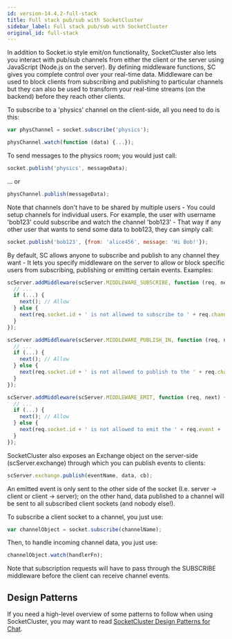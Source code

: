 ```yaml
---
id: version-14.4.2-full-stack
title: Full stack pub/sub with SocketCluster
sidebar_label: Full stack pub/sub with SocketCluster
original_id: full-stack
---
```


In addition to Socket.io style emit/on functionality, SocketCluster also lets you interact with pub/sub channels from either the client or the server using JavaScript (Node.js on the server).
By defining middleware functions, SC gives you complete control over your real-time data. Middleware can be used to block clients from subscribing and
publishing to particular channels but they can also be used to transform your real-time streams (on the backend) before they reach other clients.

To subscribe to a 'physics' channel on the client-side, all you need to do is this:

```js
var physChannel = socket.subscribe('physics');

physChannel.watch(function (data) {...});
```

To send messages to the physics room; you would just call:

```js
socket.publish('physics', messageData);
```

... or

```js
physChannel.publish(messageData);
```

Note that channels don't have to be shared by multiple users - You could setup channels for individual users. For example, the user with username 'bob123' could subscribe and watch the channel 'bob123' - That way if any other user that wants to send some data to bob123, they can simply call:

```js
socket.publish('bob123', {from: 'alice456', message: 'Hi Bob!'});
```

By default, SC allows anyone to subscribe and publish to any channel they want - It lets you specify middleware on the server to allow or block specific users from subscribing, publishing or emitting certain events. Examples:

```js
scServer.addMiddleware(scServer.MIDDLEWARE_SUBSCRIBE, function (req, next) {
  // ...
  if (...) {
    next(); // Allow
  } else {
    next(req.socket.id + ' is not allowed to subscribe to ' + req.channel); // Block
  }
});
```

```js
scServer.addMiddleware(scServer.MIDDLEWARE_PUBLISH_IN, function (req, next) {
  // ...
  if (...) {
    next(); // Allow
  } else {
    next(req.socket.id + ' is not allowed to publish to the ' + req.channel + ' channel'); // Block
  }
});
```

```js
scServer.addMiddleware(scServer.MIDDLEWARE_EMIT, function (req, next) {
  // ...
  if (...) {
    next(); // Allow
  } else {
    next(req.socket.id + ' is not allowed to emit the ' + req.event + ' req.event'); // Block
  }
});
```

SocketCluster also exposes an Exchange object on the server-side (scServer.exchange) through which you can publish events to clients:

```js
scServer.exchange.publish(eventName, data, cb);
```

An emitted event is only sent to the other side of the socket (I.e. server &#8594; client or client &#8594; server); on the other hand, data published to a channel will be sent to all subscribed client sockets (and nobody else!).

To subscribe a client socket to a channel, you just use:

```js
var channelObject = socket.subscribe(channelName);
```

Then, to handle incoming channel data, you just use:

```js
channelObject.watch(handlerFn);
```

Note that subscription requests will have to pass through the SUBSCRIBE middleware before the client can receive channel events.

## Design Patterns

If you need a high-level overview of some patterns to follow when using SocketCluster, you may want to read [SocketCluster Design Patterns for Chat](https://jonathangrosdubois.medium.com/socketcluster-design-patterns-for-chat-69e76a4b1966).

